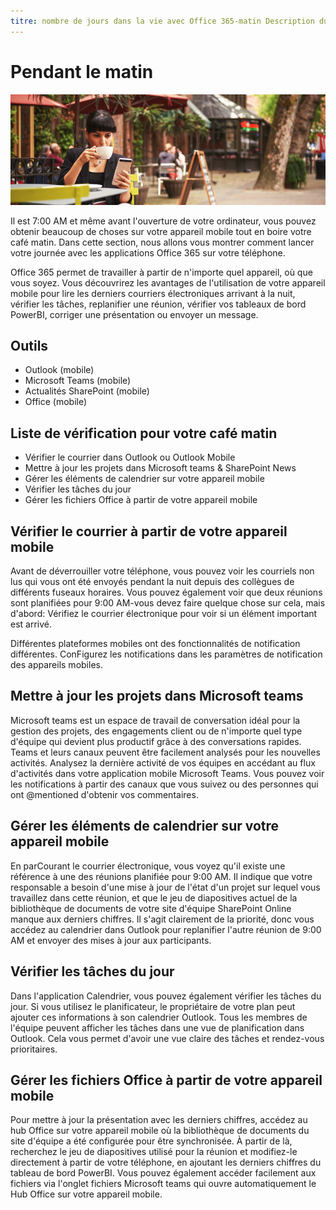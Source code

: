 ```yaml
---
titre: nombre de jours dans la vie avec Office 365-matin Description du café: # étapes rapides pour être prêt pour la journée à l'aide d'Office 365 auteur: {github-ID} # karuanag ms. Author: {ms-alias} # karuanag ms. Date: {@date} # 02/ 01/2019 ms. rubrique: Getting-Started # How-to
---
```


# <a name="during-morning-coffee"></a>Pendant le matin

![Café du matin](media/ditl_coffee.png)

Il est 7:00 AM et même avant l'ouverture de votre ordinateur, vous pouvez obtenir beaucoup de choses sur votre appareil mobile tout en boire votre café matin. Dans cette section, nous allons vous montrer comment lancer votre journée avec les applications Office 365 sur votre téléphone.

Office 365 permet de travailler à partir de n'importe quel appareil, où que vous soyez. Vous découvrirez les avantages de l'utilisation de votre appareil mobile pour lire les derniers courriers électroniques arrivant à la nuit, vérifier les tâches, replanifier une réunion, vérifier vos tableaux de bord PowerBI, corriger une présentation ou envoyer un message. 

## <a name="tools"></a>Outils
- Outlook (mobile)
- Microsoft Teams (mobile)
- Actualités SharePoint (mobile)
- Office (mobile)

## <a name="checklist-for-your-morning-coffee"></a>Liste de vérification pour votre café matin
- Vérifier le courrier dans Outlook ou Outlook Mobile
- Mettre à jour les projets dans Microsoft teams & SharePoint News
- Gérer les éléments de calendrier sur votre appareil mobile
- Vérifier les tâches du jour
- Gérer les fichiers Office à partir de votre appareil mobile 

## <a name="check-mail-from-your-mobile-device"></a>Vérifier le courrier à partir de votre appareil mobile
Avant de déverrouiller votre téléphone, vous pouvez voir les courriels non lus qui vous ont été envoyés pendant la nuit depuis des collègues de différents fuseaux horaires. Vous pouvez également voir que deux réunions sont planifiées pour 9:00 AM-vous devez faire quelque chose sur cela, mais d'abord: Vérifiez le courrier électronique pour voir si un élément important est arrivé.

Différentes plateformes mobiles ont des fonctionnalités de notification différentes. ConFigurez les notifications dans les paramètres de notification des appareils mobiles. 

## <a name="get-up-to-date-on-projects-in-microsoft-teams"></a>Mettre à jour les projets dans Microsoft teams
Microsoft teams est un espace de travail de conversation idéal pour la gestion des projets, des engagements client ou de n'importe quel type d'équipe qui devient plus productif grâce à des conversations rapides. Teams et leurs canaux peuvent être facilement analysés pour les nouvelles activités. Analysez la dernière activité de vos équipes en accédant au flux d'activités dans votre application mobile Microsoft Teams. Vous pouvez voir les notifications à partir des canaux que vous suivez ou des personnes qui ont @mentioned d'obtenir vos commentaires.  

## <a name="manage-calendar-items-on-your-mobile-device"></a>Gérer les éléments de calendrier sur votre appareil mobile
En parCourant le courrier électronique, vous voyez qu'il existe une référence à une des réunions planifiée pour 9:00 AM. Il indique que votre responsable a besoin d'une mise à jour de l'état d'un projet sur lequel vous travaillez dans cette réunion, et que le jeu de diapositives actuel de la bibliothèque de documents de votre site d'équipe SharePoint Online manque aux derniers chiffres. Il s'agit clairement de la priorité, donc vous accédez au calendrier dans Outlook pour replanifier l'autre réunion de 9:00 AM et envoyer des mises à jour aux participants.

## <a name="check-tasks-for-the-day"></a>Vérifier les tâches du jour
Dans l'application Calendrier, vous pouvez également vérifier les tâches du jour. Si vous utilisez le planificateur, le propriétaire de votre plan peut ajouter ces informations à son calendrier Outlook. Tous les membres de l'équipe peuvent afficher les tâches dans une vue de planification dans Outlook. Cela vous permet d'avoir une vue claire des tâches et rendez-vous prioritaires.  

## <a name="manage-office-files-from-your-mobile-device"></a>Gérer les fichiers Office à partir de votre appareil mobile
Pour mettre à jour la présentation avec les derniers chiffres, accédez au hub Office sur votre appareil mobile où la bibliothèque de documents du site d'équipe a été configurée pour être synchronisée. À partir de là, recherchez le jeu de diapositives utilisé pour la réunion et modifiez-le directement à partir de votre téléphone, en ajoutant les derniers chiffres du tableau de bord PowerBI. Vous pouvez également accéder facilement aux fichiers via l'onglet fichiers Microsoft teams qui ouvre automatiquement le Hub Office sur votre appareil mobile. 